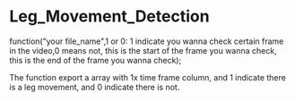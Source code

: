 # Leg_Movement_Detection
function("your file_name",1 or 0: 1 indicate you wanna check certain frame in the video,0 means not, this is the start of the frame you wanna check, this is the end of the frame you wanna check);


The function export a array with 1x time frame column, and 1 indicate there is a leg movement, and 0 indicate there is not.
